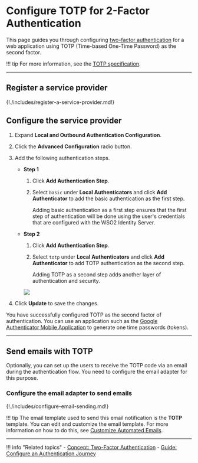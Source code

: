 # Configure TOTP for 2-Factor Authentication

This page guides you through configuring [two-factor authentication]({{base_path}}/references/concepts/authentication/intro-authentication#two-factor-authentication) for a web application using TOTP (Time-based One-Time Password) as the second factor. 

!!! tip
    For more information, see the [TOTP specification](https://tools.ietf.org/html/rfc6238).

----

## Register a service provider

{!./includes/register-a-service-provider.md!}

## Configure the service provider

1. Expand **Local and Outbound Authentication Configuration**.

2. Click the **Advanced Configuration** radio button. 

3. Add the following authentication steps. 
    - **Step 1**
        1. Click **Add Authentication Step**.

        2. Select `basic` under **Local Authenticators** and click **Add Authenticator** to add the basic authentication as the first step.

            Adding basic authentication as a first step ensures that the first step of authentication will be done using the user's credentials that are configured with the WSO2 Identity Server.

    - **Step 2**
        1. Click **Add Authentication Step**.

        2. Select `totp` under **Local Authenticators** and click **Add Authenticator** to add TOTP authentication as the second step.

            Adding TOTP as a second step adds another layer of authentication and security.
    
         <img name='totp-authentication-steps' src='{{base_path}}/assets/img/guides/totp-authentication-steps.png' class='img-zoomable'/>

4. Click **Update** to save the changes.

You have successfully configured TOTP as the second factor of authentication. 
You can use an application such as the [Google Authenticator Mobile Application](https://play.google.com/store/apps/details?id=com.google.android.apps.authenticator2&hl=en) to generate one time passwords (tokens).

----

## Send emails with TOTP

Optionally, you can set up the users to receive the TOTP code via an email during the authentication flow. You need to 
configure the email adapter for this purpose.

### Configure the email adapter to send emails

{!./includes/configure-email-sending.md!}

!!! tip 
    The email template used to send this email notification is the **TOTP** template.
    You can edit and customize the email template. For more information on how to do this, 
    see [Customize Automated Emails]({{base_path}}/guides/tenants/customize-automated-mails).
    
----

!!! info "Related topics"
    - [Concept: Two-Factor Authentication]({{base_path}}/references/concepts/authentication/intro-authentication/#two-factor-authentication)
    - [Guide: Configure an Authentication Journey]({{base_path}}/configure-authentication-journey)
